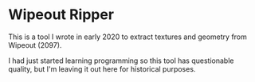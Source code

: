 # Wipeout Ripper

This is a tool I wrote in early 2020 to extract textures and geometry from Wipeout (2097). 

I had just started learning programming so this tool has questionable quality, but I'm leaving it out here for historical purposes.